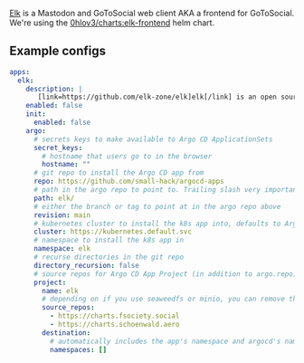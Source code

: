 [Elk](https://github.com/elk-zone/elk) is a Mastodon and GoToSocial web client AKA a frontend for GoToSocial. We're using the [0hlov3/charts:elk-frontend](https://github.com/0hlov3/charts/tree/main/charts/elk-frontend) helm chart.

## Example configs

```yaml
apps:
  elk:
    description: |
       [link=https://github.com/elk-zone/elk]elk[/link] is an open source self hosted frontend for Mastodon and GoToSocial.
    enabled: false
    init:
      enabled: false
    argo:
      # secrets keys to make available to Argo CD ApplicationSets
      secret_keys:
        # hostname that users go to in the browser
        hostname: ""
      # git repo to install the Argo CD app from
      repo: https://github.com/small-hack/argocd-apps
      # path in the argo repo to point to. Trailing slash very important!
      path: elk/
      # either the branch or tag to point at in the argo repo above
      revision: main
      # kubernetes cluster to install the k8s app into, defaults to Argo CD default
      cluster: https://kubernetes.default.svc
      # namespace to install the k8s app in
      namespace: elk
      # recurse directories in the git repo
      directory_recursion: false
      # source repos for Argo CD App Project (in addition to argo.repo)
      project:
        name: elk
        # depending on if you use seaweedfs or minio, you can remove the other source repo
        source_repos:
          - https://charts.fsociety.social
          - https://charts.schoenwald.aero
        destination:
          # automatically includes the app's namespace and argocd's namespace
          namespaces: []
```

